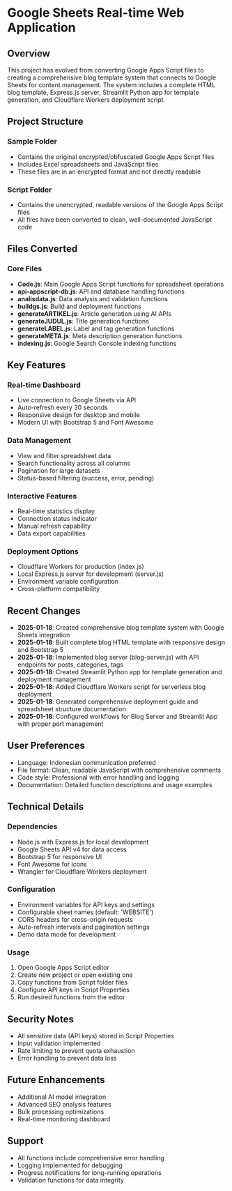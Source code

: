 # Google Sheets Real-time Web Application

## Overview
This project has evolved from converting Google Apps Script files to creating a comprehensive blog template system that connects to Google Sheets for content management. The system includes a complete HTML blog template, Express.js server, Streamlit Python app for template generation, and Cloudflare Workers deployment script.

## Project Structure

### Sample Folder
- Contains the original encrypted/obfuscated Google Apps Script files
- Includes Excel spreadsheets and JavaScript files
- These files are in an encrypted format and not directly readable

### Script Folder
- Contains the unencrypted, readable versions of the Google Apps Script files
- All files have been converted to clean, well-documented JavaScript code

## Files Converted

### Core Files
- **Code.js**: Main Google Apps Script functions for spreadsheet operations
- **api-appscript-db.js**: API and database handling functions
- **analisdata.js**: Data analysis and validation functions
- **buildgs.js**: Build and deployment functions
- **generateARTIKEL.js**: Article generation using AI APIs
- **generateJUDUL.js**: Title generation functions
- **generateLABEL.js**: Label and tag generation functions
- **generateMETA.js**: Meta description generation functions
- **indexing.js**: Google Search Console indexing functions

## Key Features

### Real-time Dashboard
- Live connection to Google Sheets via API
- Auto-refresh every 30 seconds
- Responsive design for desktop and mobile
- Modern UI with Bootstrap 5 and Font Awesome

### Data Management
- View and filter spreadsheet data
- Search functionality across all columns
- Pagination for large datasets
- Status-based filtering (success, error, pending)

### Interactive Features
- Real-time statistics display
- Connection status indicator
- Manual refresh capability
- Data export capabilities

### Deployment Options
- Cloudflare Workers for production (index.js)
- Local Express.js server for development (server.js)
- Environment variable configuration
- Cross-platform compatibility

## Recent Changes
- **2025-01-18**: Created comprehensive blog template system with Google Sheets integration
- **2025-01-18**: Built complete blog HTML template with responsive design and Bootstrap 5
- **2025-01-18**: Implemented blog server (blog-server.js) with API endpoints for posts, categories, tags
- **2025-01-18**: Created Streamlit Python app for template generation and deployment management
- **2025-01-18**: Added Cloudflare Workers script for serverless blog deployment
- **2025-01-18**: Generated comprehensive deployment guide and spreadsheet structure documentation
- **2025-01-18**: Configured workflows for Blog Server and Streamlit App with proper port management

## User Preferences
- Language: Indonesian communication preferred
- File format: Clean, readable JavaScript with comprehensive comments
- Code style: Professional with error handling and logging
- Documentation: Detailed function descriptions and usage examples

## Technical Details

### Dependencies
- Node.js with Express.js for local development
- Google Sheets API v4 for data access
- Bootstrap 5 for responsive UI
- Font Awesome for icons
- Wrangler for Cloudflare Workers deployment

### Configuration
- Environment variables for API keys and settings
- Configurable sheet names (default: 'WEBSITE')
- CORS headers for cross-origin requests
- Auto-refresh intervals and pagination settings
- Demo data mode for development

### Usage
1. Open Google Apps Script editor
2. Create new project or open existing one
3. Copy functions from Script folder files
4. Configure API keys in Script Properties
5. Run desired functions from the editor

## Security Notes
- All sensitive data (API keys) stored in Script Properties
- Input validation implemented
- Rate limiting to prevent quota exhaustion
- Error handling to prevent data loss

## Future Enhancements
- Additional AI model integration
- Advanced SEO analysis features
- Bulk processing optimizations
- Real-time monitoring dashboard

## Support
- All functions include comprehensive error handling
- Logging implemented for debugging
- Progress notifications for long-running operations
- Validation functions for data integrity